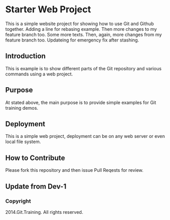 # Starter Web Project

This is a simple website project for showing how to use Git and Github together. 
Adding a line for rebasing example.
Then more changes to my feature branch too.
Some more texts.
Then, again, more changes from my feature branch too.
Updateing for emergency fix after stashing.

## Introduction

This is example is to show different parts of the Git repository and various commands using a web project.

## Purpose

At stated above, the main purpose is to provide simple examples for Git training demos.

## Deployment

This is a simple web project, deployment can be on any web server or even local file system.

## How to Contribute

Please fork this repository and then issue Pull Reqests for review.

## Update from Dev-1

### Copyright

2014.Git.Training. All rights reserved.

